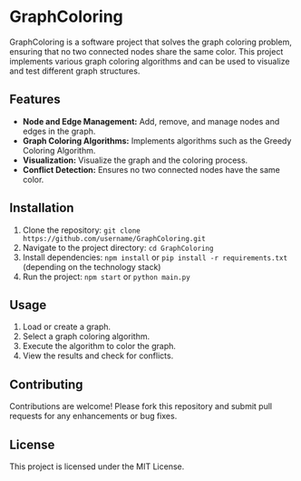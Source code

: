 # GraphColoring

GraphColoring is a software project that solves the graph coloring problem, ensuring that no two connected nodes share the same color. This project implements various graph coloring algorithms and can be used to visualize and test different graph structures.

## Features
- **Node and Edge Management:** Add, remove, and manage nodes and edges in the graph.
- **Graph Coloring Algorithms:** Implements algorithms such as the Greedy Coloring Algorithm.
- **Visualization:** Visualize the graph and the coloring process.
- **Conflict Detection:** Ensures no two connected nodes have the same color.

## Installation
1. Clone the repository: `git clone https://github.com/username/GraphColoring.git`
2. Navigate to the project directory: `cd GraphColoring`
3. Install dependencies: `npm install` or `pip install -r requirements.txt` (depending on the technology stack)
4. Run the project: `npm start` or `python main.py`

## Usage
1. Load or create a graph.
2. Select a graph coloring algorithm.
3. Execute the algorithm to color the graph.
4. View the results and check for conflicts.

## Contributing
Contributions are welcome! Please fork this repository and submit pull requests for any enhancements or bug fixes.

## License
This project is licensed under the MIT License.
